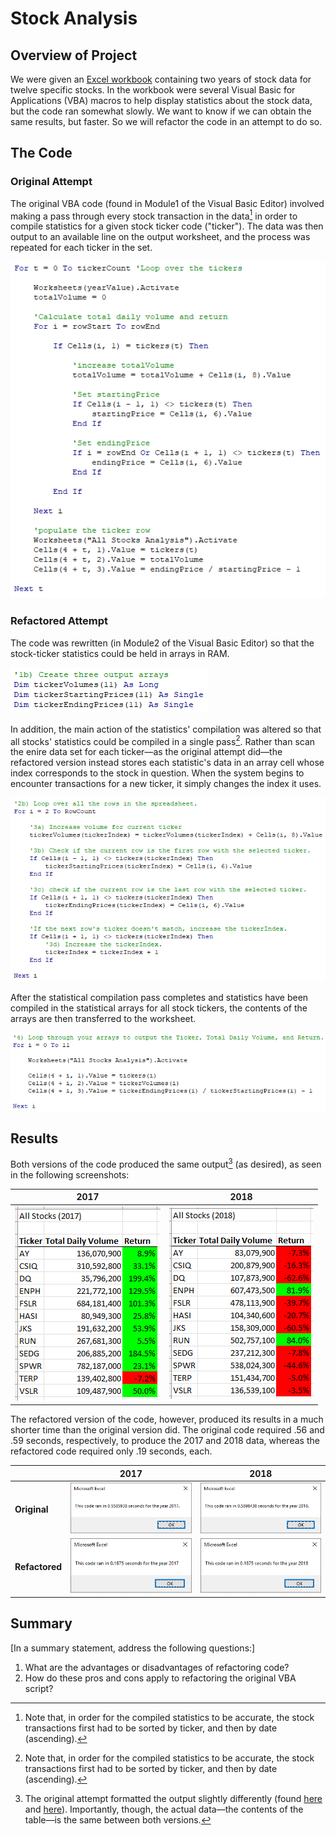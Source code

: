# Stock Analysis

## Overview of Project
We were given an [Excel workbook](./resources/VBA_Challenge.xlsm) containing two years of stock data for twelve specific stocks. In the workbook were several Visual Basic for Applications (VBA) macros to help display statistics about the stock data, but the code ran somewhat slowly. We want to know if we can obtain the same results, but faster. So we will refactor the code in an attempt to do so.

## The Code

### Original Attempt
The original VBA code (found in Module1 of the Visual Basic Editor) involved making a pass through every stock transaction in the data[^1] in order to compile statistics for a given stock ticker code ("ticker"). The data was then output to an available line on the output worksheet, and the process was repeated for each ticker in the set.

[^1]: Note that, in order for the compiled statistics to be accurate, the stock transactions first had to be sorted by ticker, and then by date (ascending).

![Original attempt main-action loop](./resources/green_stocks_main-action_loop.png)

### Refactored Attempt
The code was rewritten (in Module2 of the Visual Basic Editor) so that the stock-ticker statistics could be held in arrays in RAM.

![ticker statistics arrays](./resources/VBA_Challenge_array_creation.png)

In addition, the main action of the statistics' compilation was altered so that all stocks' statistics could be compiled in a single pass[^1]. Rather than scan the enire data set for each ticker—as the original attempt did—the refactored version instead stores each statistic's data in an array cell whose index corresponds to the stock in question. When the system begins to encounter transactions for a new ticker, it simply changes the index it uses.

![Refactored attempt main-action loop](./resources/VBA_Challenge_main-action_loop.png)

After the statistical compilation pass completes and statistics have been compiled in the statistical arrays for all stock tickers, the contents of the arrays are then transferred to the worksheet.

![ticker statistics output loop](./resources/VBA_Challenge_output_loop.png)

## Results
Both versions of the code produced the same output[^2] (as desired), as seen in the following screenshots:

[^2]: The original attempt formatted the output slightly differently (found [here](./resources/green_stocks_2017.png) and [here](./resources/green_stocks_2018.png)). Importantly, though, the actual data—the contents of the table—is the same between both versions.

| **2017** | **2018** |
| --- | --- |
| ![2017 stock output](./resources/VBA_Challenge_2017.png) | ![2017 stock output](./resources/VBA_Challenge_2018.png) |

The refactored version of the code, however, produced its results in a much shorter time than the original version did. The original code required .56 and .59 seconds, respectively, to produce the 2017 and 2018 data, whereas the refactored code required only .19 seconds, each.

| | **2017** | **2018** |
| --- | --- | --- |
| **Original** | ![2017 original attempt](./resources/green_stocks_2017_timer.png) | ![2018 original attempt](./resources/green_stocks_2018_timer.png) |
| **Refactored** | ![2017 refactored](./resources/VBA_Challenge_2017_timer.png) | ![2018 refactored](./resources/VBA_Challenge_2018_timer.png) |

## Summary
[In a summary statement, address the following questions:]
1. What are the advantages or disadvantages of refactoring code?
2. How do these pros and cons apply to refactoring the original VBA script?
